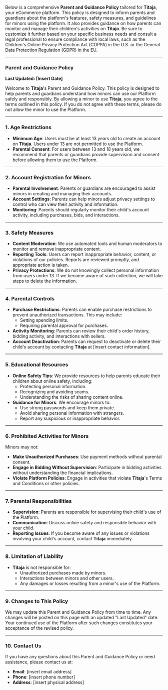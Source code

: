 Below is a comprehensive **Parent and Guidance Policy** tailored for **Titaja**, your eCommerce platform. This policy is designed to inform parents and guardians about the platform's features, safety measures, and guidelines for minors using the platform. It also provides guidance on how parents can monitor and manage their children's activities on **Titaja**. Be sure to customize it further based on your specific business needs and consult a legal professional to ensure compliance with local laws, such as the Children's Online Privacy Protection Act (COPPA) in the U.S. or the General Data Protection Regulation (GDPR) in the EU.

---

### **Parent and Guidance Policy**

**Last Updated: [Insert Date]**

Welcome to **Titaja**'s Parent and Guidance Policy. This policy is designed to help parents and guardians understand how minors can use our Platform safely and responsibly. By allowing a minor to use **Titaja**, you agree to the terms outlined in this policy. If you do not agree with these terms, please do not allow the minor to use the Platform.

---

### **1. Age Restrictions**
- **Minimum Age**: Users must be at least 13 years old to create an account on **Titaja**. Users under 13 are not permitted to use the Platform.
- **Parental Consent**: For users between 13 and 18 years old, we recommend that parents or guardians provide supervision and consent before allowing them to use the Platform.

---

### **2. Account Registration for Minors**
- **Parental Involvement**: Parents or guardians are encouraged to assist minors in creating and managing their accounts.
- **Account Settings**: Parents can help minors adjust privacy settings to control who can view their activity and information.
- **Monitoring**: Parents should regularly monitor their child's account activity, including purchases, bids, and interactions.

---

### **3. Safety Measures**
- **Content Moderation**: We use automated tools and human moderators to monitor and remove inappropriate content.
- **Reporting Tools**: Users can report inappropriate behavior, content, or violations of our policies. Reports are reviewed promptly, and appropriate action is taken.
- **Privacy Protections**: We do not knowingly collect personal information from users under 13. If we become aware of such collection, we will take steps to delete the information.

---

### **4. Parental Controls**
- **Purchase Restrictions**: Parents can enable purchase restrictions to prevent unauthorized transactions. This may include:
  - Setting spending limits.
  - Requiring parental approval for purchases.
- **Activity Monitoring**: Parents can review their child's order history, bidding activity, and interactions with sellers.
- **Account Deactivation**: Parents can request to deactivate or delete their child's account by contacting **Titaja** at [insert contact information].

---

### **5. Educational Resources**
- **Online Safety Tips**: We provide resources to help parents educate their children about online safety, including:
  - Protecting personal information.
  - Recognizing and avoiding scams.
  - Understanding the risks of sharing content online.
- **Guidance for Minors**: We encourage minors to:
  - Use strong passwords and keep them private.
  - Avoid sharing personal information with strangers.
  - Report any suspicious or inappropriate behavior.

---

### **6. Prohibited Activities for Minors**
Minors may not:
- **Make Unauthorized Purchases**: Use payment methods without parental consent.
- **Engage in Bidding Without Supervision**: Participate in bidding activities without understanding the financial implications.
- **Violate Platform Policies**: Engage in activities that violate **Titaja**'s Terms and Conditions or other policies.

---

### **7. Parental Responsibilities**
- **Supervision**: Parents are responsible for supervising their child's use of the Platform.
- **Communication**: Discuss online safety and responsible behavior with your child.
- **Reporting Issues**: If you become aware of any issues or violations involving your child's account, contact **Titaja** immediately.

---

### **8. Limitation of Liability**
- **Titaja** is not responsible for:
  - Unauthorized purchases made by minors.
  - Interactions between minors and other users.
  - Any damages or losses resulting from a minor's use of the Platform.

---

### **9. Changes to This Policy**
We may update this Parent and Guidance Policy from time to time. Any changes will be posted on this page with an updated "Last Updated" date. Your continued use of the Platform after such changes constitutes your acceptance of the revised policy.

---

### **10. Contact Us**
If you have any questions about this Parent and Guidance Policy or need assistance, please contact us at:
- **Email**: [insert email address]
- **Phone**: [insert phone number]
- **Address**: [insert physical address]